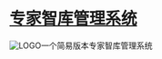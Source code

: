 [专家智库管理系统](https://gongjing457.github.io/SEEIIExpert/ "可访问查看")
================
![](Content/images/favico.ico "LOGO")一个简易版本专家智库管理系统
